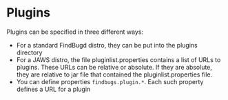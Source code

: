 # Plugins

Plugins can be specified in three different ways:
- For a standard FindBugd distro, they can be put into the plugins directory
- For a JAWS distro, the file pluginlist.properties contains
  a list of URLs to plugins. These URLs can be relative or absolute. If they
  are absolute, they are relative to jar file that contained the pluginlist.properties
  file.
- You can define properties `findbugs.plugin.*`.
  Each such property defines a URL for a plugin
